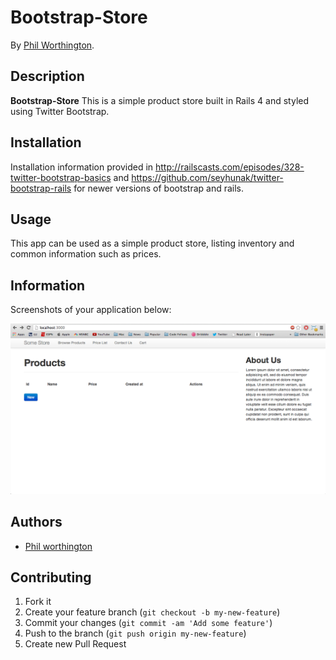 # Bootstrap-Store

By [Phil Worthington](github.com/philworthington).



## Description
**Bootstrap-Store** This is a simple product store built in Rails 4 and styled using Twitter Bootstrap.

## Installation

Installation information provided in http://railscasts.com/episodes/328-twitter-bootstrap-basics and https://github.com/seyhunak/twitter-bootstrap-rails for newer versions of bootstrap and rails.



## Usage

This app can be used as a simple product store, listing inventory and common information such as prices.



## Information

Screenshots of your application below:

![Screenshot 1](app/assets/images/screenshot.png)



## Authors

* [Phil worthington](github.com/philworthington)



## Contributing

1. Fork it
2. Create your feature branch (`git checkout -b my-new-feature`)
3. Commit your changes (`git commit -am 'Add some feature'`)
4. Push to the branch (`git push origin my-new-feature`)
5. Create new Pull Request


